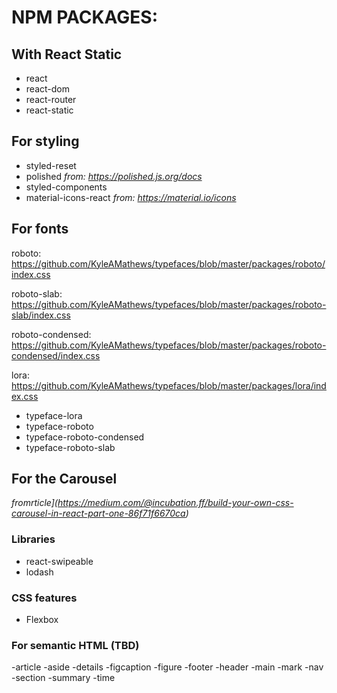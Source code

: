 # NPM PACKAGES:

## With React Static

- react
- react-dom
- react-router
- react-static

## For styling

- styled-reset
- polished *from: https://polished.js.org/docs*
- styled-components
- material-icons-react *from: https://material.io/icons*

## For fonts

roboto: https://github.com/KyleAMathews/typefaces/blob/master/packages/roboto/index.css

roboto-slab: https://github.com/KyleAMathews/typefaces/blob/master/packages/roboto-slab/index.css

roboto-condensed: https://github.com/KyleAMathews/typefaces/blob/master/packages/roboto-condensed/index.css

lora: https://github.com/KyleAMathews/typefaces/blob/master/packages/lora/index.css


- typeface-lora
- typeface-roboto
- typeface-roboto-condensed
- typeface-roboto-slab


## For the Carousel
*fromrticle](https://medium.com/@incubation.ff/build-your-own-css-carousel-in-react-part-one-86f71f6670ca)*

### Libraries
- react-swipeable
- lodash

### CSS features
- Flexbox

### For semantic HTML (TBD)

-article
-aside
-details
-figcaption
-figure
-footer
-header
-main
-mark
-nav
-section
-summary
-time

